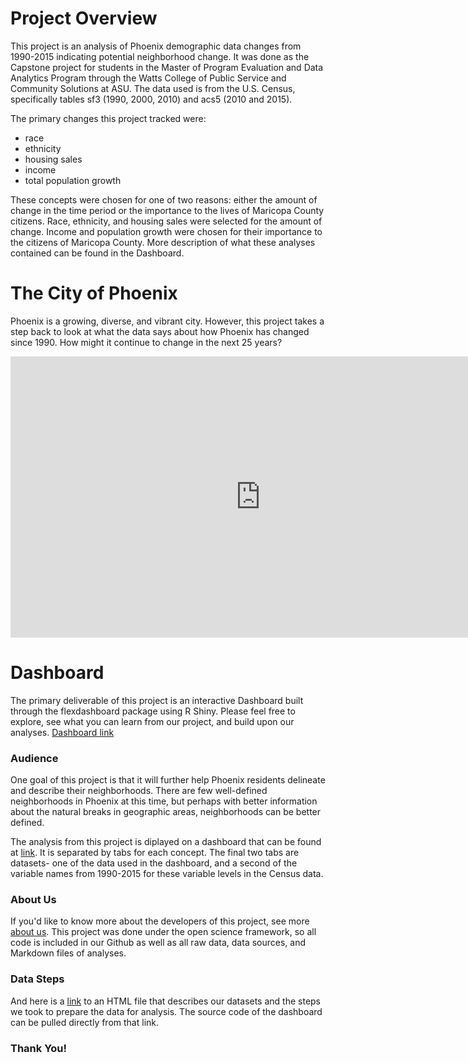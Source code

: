 # Project Overview

This project is an analysis of Phoenix demographic data changes from 1990-2015 indicating potential neighborhood change. It was done as the Capstone project for students in the Master of Program Evaluation and Data Analytics Program through the Watts College of Public Service and Community Solutions at ASU. The data used is from the U.S. Census, specifically tables sf3 (1990, 2000, 2010) and acs5 (2010 and 2015). 

The primary changes this project tracked were:
* race
* ethnicity
* housing sales
* income 
* total population growth

These concepts were chosen for one of two reasons: either the amount of change in the time period or the importance to the lives of Maricopa County citizens. Race, ethnicity, and housing sales were selected for the amount of change. Income and population growth were chosen for their importance to the citizens of Maricopa County. More description of what these analyses contained can be found in the Dashboard.

# The City of Phoenix

Phoenix is a growing, diverse, and vibrant city. However, this project takes a step back to look at what the data says about how Phoenix has changed since 1990. How might it continue to change in the next 25 years?

<iframe width="800" height="450" src="https://www.youtube.com/embed/fYM07019kEc" frameborder="0" allow="accelerometer; autoplay; encrypted-media; gyroscope; picture-in-picture" allowfullscreen></iframe>

# Dashboard

The primary deliverable of this project is an interactive Dashboard built through the flexdashboard package using R Shiny. Please feel free to explore, see what you can learn from our project, and build upon our analyses.
[Dashboard link](https://ahenderson.shinyapps.io/PEDA_Capstone_2019/)

### Audience

One goal of this project is that it will further help Phoenix residents delineate and describe their neighborhoods. There are few well-defined neighborhoods in Phoenix at this time, but perhaps with better information about the natural breaks in geographic areas, neighborhoods can be better defined. 

The analysis from this project is diplayed on a dashboard that can be found at [link](https://ahenderson.shinyapps.io/PEDA_Capstone_2019//). It is separated by tabs for each concept. The final two tabs are datasets- one of the data used in the dashboard, and a second of the variable names from 1990-2015 for these variable levels in the Census data.


### About Us

If you'd like to know more about the developers of this project, see more [about us](about.html). This project was done under the open science framework, so all code is included in our Github as well as all raw data, data sources, and Markdown files of analyses.

### Data Steps

And here is a [link](data-steps.html) to an HTML file that describes our datasets and the steps we took to prepare the data for analysis. The source code of the dashboard can be pulled directly from that link.

### Thank You!

